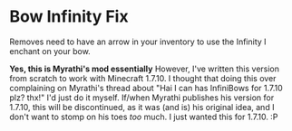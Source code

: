 Bow Infinity Fix
================

Removes need to have an arrow in your inventory to use the Infinity I enchant on your bow.

**Yes, this is Myrathi's mod essentially** However, I've written this version from scratch to work with Minecraft 1.7.10. I thought that doing this over complaining on Myrathi's thread about "Hai I can has InfiniBows for 1.7.10 plz? thx!" I'd just do it myself. If/when Myrathi publishes his version for 1.7.10, this will be discontinued, as it was (and is) his original idea, and I don't want to stomp on his toes *too* much. I just wanted this for 1.7.10. :P
